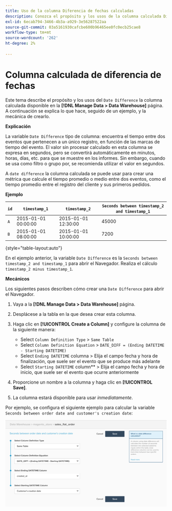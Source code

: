 ```yaml
---
title: Uso de la columna Diferencia de fechas calculadas
description: Conozca el propósito y los usos de la columna calculada Diferencia de fechas .
exl-id: 6ecab794-3466-4b3a-a929-3e56287522aa
source-git-commit: 03a5161930cafcbe600b96465ee0fc0ecb25cae8
workflow-type: tm+mt
source-wordcount: '262'
ht-degree: 2%

---
```


# Columna calculada de diferencia de fechas

Este tema describe el propósito y los usos del `Date Difference` la columna calculada disponible en la **[!DNL Manage Data > Data Warehouse]** página. A continuación se explica lo que hace, seguido de un ejemplo, y la mecánica de crearlo.

**Explicación**

La variable `Date Difference` tipo de columna: encuentra el tiempo entre dos eventos que pertenecen a un único registro, en función de las marcas de tiempo del evento. El valor sin procesar calculado en esta columna se expresa en segundos, pero se convertirá automáticamente en minutos, horas, días, etc. para que se muestre en los informes. Sin embargo, cuando se usa como filtro o grupo por, se recomienda utilizar el valor en segundos.

A `date difference` la columna calculada se puede usar para crear una métrica que calcule el tiempo promedio o medio entre dos eventos, como el tiempo promedio entre el registro del cliente y sus primeros pedidos.

**Ejemplo**

| **`id`** | **`timestamp_1`** | **`timestamp_2`** | **`Seconds between timestamp_2 and timestamp_1`** |
|--- |--- |--- |--- |
| `A` | 2015-01-01 00:00:00 | 2015-01-01 12:30:00 | 45000 |
| `B` | 2015-01-01 08:00:00 | 2015-01-01 10:00:00 | 7200 |

{style=&quot;table-layout:auto&quot;}


En el ejemplo anterior, la variable `Date Difference` es la `Seconds between timestamp_2 and timestamp_1` para abrir el Navegador. Realiza el cálculo `timestamp_2 minus timestamp_1`.

**Mecánicos**

Los siguientes pasos describen cómo crear una `Date Difference` para abrir el Navegador.

1. Vaya a la **[!DNL Manage Data > Data Warehouse]** página.
1. Desplácese a la tabla en la que desea crear esta columna.
1. Haga clic en **[!UICONTROL Create a Column]** y configure la columna de la siguiente manera:
   * Select `Column Definition Type` > `Same Table`
   * Select `Column Definition Equation` > `DATE_DIFF = (Ending DATETIME - Starting DATETIME)`
   * Select `Ending DATETIME` columna > Elija el campo fecha y hora de finalización, que suele ser el evento que se produce más adelante
   * Select `Starting DATETIME` column** > Elija el campo fecha y hora de inicio, que suele ser el evento que ocurre anteriormente

1. Proporcione un nombre a la columna y haga clic en **[!UICONTROL Save]**.
1. La columna estará disponible para usar *inmediatamente*.

Por ejemplo, se configura el siguiente ejemplo para calcular la variable `Seconds between order date and customer's creation date`:

![](../../assets/date_diff.png)
